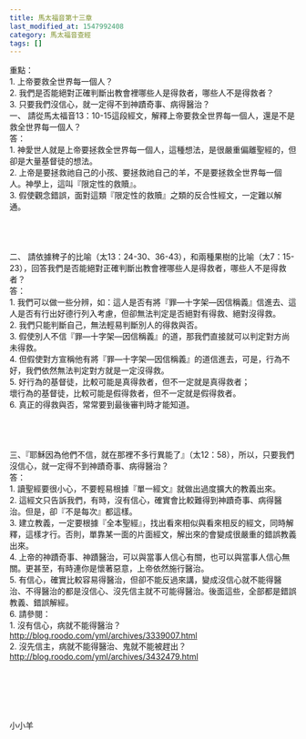 ```yaml
---
title: 馬太福音第十三章
last_modified_at: 1547992408
category: 馬太福音查經
tags: []
---
```


重點：<br>1.	上帝要救全世界每一個人？<br>2.	我們是否能絕對正確判斷出教會裡哪些人是得救者，哪些人不是得救者？<br>3.	只要我們沒信心，就一定得不到神蹟奇事、病得醫治？<br><!--more-->一、	請從馬太福音13：10-15這段經文，解釋上帝要救全世界每一個人，還是不是救全世界每一個人？<br>答：<br>1.	神愛世人就是上帝要拯救全世界每一個人，這種想法，是很嚴重偏離聖經的，但卻是大量基督徒的想法。<br>2.	上帝是要拯救祂自己的小孩、要拯救祂自己的羊，不是要拯救全世界每一個人。神學上，這叫『限定性的救贖』。<br>3.	假使觀念錯誤，面對這類『限定性的救贖』之類的反合性經文，一定難以解通。<br><br><br><br><br>二、	請依據稗子的比喻（太13：24-30、36-43），和兩種果樹的比喻（太7：15-23），回答我們是否能絕對正確判斷出教會裡哪些人是得救者，哪些人不是得救者？<br>答：<br>1.	我們可以做一些分辨，如：這人是否有將『罪—十字架—因信稱義』信進去、這人是否有行出好德行列入考慮，但卻無法判定是否絕對有得救、絕對沒得救。<br>2.	我們只能判斷自己，無法輕易判斷別人的得救與否。<br>3.	假使別人不信『罪—十字架—因信稱義』的道，那我們直接就可以判定對方尚未得救。<br>4.	但假使對方宣稱他有將『罪—十字架—因信稱義』的道信進去，可是，行為不好，我們依然無法判定對方就是一定沒得救。<br>5.	好行為的基督徒，比較可能是真得救者，但不一定就是真得救者；<br>壞行為的基督徒，比較可能是假得救者，但不一定就是假得救者。<br>6.	真正的得救與否，常常要到最後審判時才能知道。<br><br><br><br><br>三、『耶穌因為他們不信，就在那裡不多行異能了』（太12：58），所以，只要我們沒信心，就一定得不到神蹟奇事、病得醫治？<br>答：<br>1.	讀聖經要很小心，不要輕易根據『單一經文』就做出過度擴大的教義出來。<br>2.	這經文只告訴我們，有時，沒有信心，確實會比較難得到神蹟奇事、病得醫治。但是，卻『不是每次』都這樣。<br>3.	建立教義，一定要根據『全本聖經』，找出看來相似與看來相反的經文，同時解釋，這樣才行。否則，單靠某一面的片面經文，解出來的會變成很嚴重的錯誤教義出來。<br>4.	上帝的神蹟奇事、神蹟醫治，可以與當事人信心有關，也可以與當事人信心無關。更甚至，有時連你是懷著惡意，上帝依然施行醫治。<br>5.	有信心，確實比較容易得醫治，但卻不能反過來講，變成沒信心就不能得醫治、不得醫治的都是沒信心、沒先信主就不可能得醫治。後面這些，全部都是錯誤教義、錯誤解經。<br>6.  請參閱：<br>1.	沒有信心，病就不能得醫治？<br>http://blog.roodo.com/yml/archives/3339007.html<br>2.	沒先信主，病就不能得醫治、鬼就不能被趕出？<br>http://blog.roodo.com/yml/archives/3432479.html<br><br><br><br><br><br><br>小小羊
